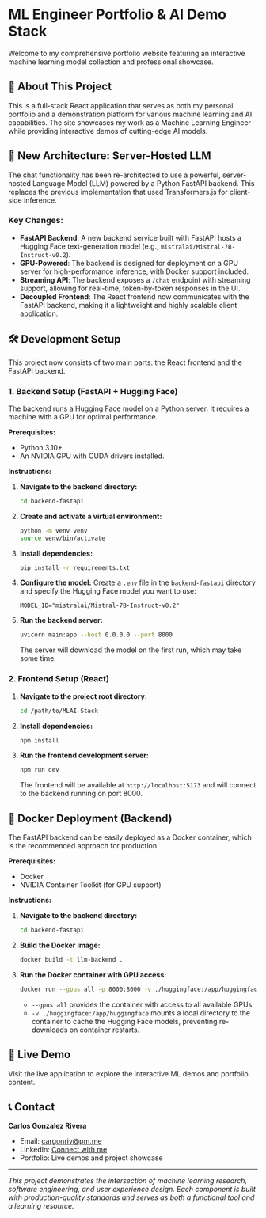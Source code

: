 # ML Engineer Portfolio & AI Demo Stack

Welcome to my comprehensive portfolio website featuring an interactive machine learning model collection and professional showcase.

## 🎯 About This Project

This is a full-stack React application that serves as both my personal portfolio and a demonstration platform for various machine learning and AI capabilities. The site showcases my work as a Machine Learning Engineer while providing interactive demos of cutting-edge AI models.

## 🤖 New Architecture: Server-Hosted LLM

The chat functionality has been re-architected to use a powerful, server-hosted Language Model (LLM) powered by a Python FastAPI backend. This replaces the previous implementation that used Transformers.js for client-side inference.

### Key Changes:

- **FastAPI Backend**: A new backend service built with FastAPI hosts a Hugging Face text-generation model (e.g., `mistralai/Mistral-7B-Instruct-v0.2`).
- **GPU-Powered**: The backend is designed for deployment on a GPU server for high-performance inference, with Docker support included.
- **Streaming API**: The backend exposes a `/chat` endpoint with streaming support, allowing for real-time, token-by-token responses in the UI.
- **Decoupled Frontend**: The React frontend now communicates with the FastAPI backend, making it a lightweight and highly scalable client application.

## 🛠️ Development Setup

This project now consists of two main parts: the React frontend and the FastAPI backend.

### 1. Backend Setup (FastAPI + Hugging Face)

The backend runs a Hugging Face model on a Python server. It requires a machine with a GPU for optimal performance.

**Prerequisites:**
- Python 3.10+
- An NVIDIA GPU with CUDA drivers installed.

**Instructions:**

1.  **Navigate to the backend directory:**
    ```bash
    cd backend-fastapi
    ```

2.  **Create and activate a virtual environment:**
    ```bash
    python -m venv venv
    source venv/bin/activate
    ```

3.  **Install dependencies:**
    ```bash
    pip install -r requirements.txt
    ```

4.  **Configure the model:**
    Create a `.env` file in the `backend-fastapi` directory and specify the Hugging Face model you want to use:
    ```
    MODEL_ID="mistralai/Mistral-7B-Instruct-v0.2"
    ```

5.  **Run the backend server:**
    ```bash
    uvicorn main:app --host 0.0.0.0 --port 8000
    ```
    The server will download the model on the first run, which may take some time.

### 2. Frontend Setup (React)

1.  **Navigate to the project root directory:**
    ```bash
    cd /path/to/MLAI-Stack
    ```

2.  **Install dependencies:**
    ```bash
    npm install
    ```

3.  **Run the frontend development server:**
    ```bash
    npm run dev
    ```
    The frontend will be available at `http://localhost:5173` and will connect to the backend running on port 8000.

## 🐳 Docker Deployment (Backend)

The FastAPI backend can be easily deployed as a Docker container, which is the recommended approach for production.

**Prerequisites:**
- Docker
- NVIDIA Container Toolkit (for GPU support)

**Instructions:**

1.  **Navigate to the backend directory:**
    ```bash
    cd backend-fastapi
    ```

2.  **Build the Docker image:**
    ```bash
    docker build -t llm-backend .
    ```

3.  **Run the Docker container with GPU access:**
    ```bash
    docker run --gpus all -p 8000:8000 -v ./huggingface:/app/huggingface llm-backend
    ```
    - `--gpus all` provides the container with access to all available GPUs.
    - `-v ./huggingface:/app/huggingface` mounts a local directory to the container to cache the Hugging Face models, preventing re-downloads on container restarts.

## 🔗 Live Demo

Visit the live application to explore the interactive ML demos and portfolio content.

## 📞 Contact

**Carlos Gonzalez Rivera**
- Email: cargonriv@pm.me
- LinkedIn: [Connect with me](https://linkedin.com/in/carlosriver)
- Portfolio: Live demos and project showcase

---

*This project demonstrates the intersection of machine learning research, software engineering, and user experience design. Each component is built with production-quality standards and serves as both a functional tool and a learning resource.*